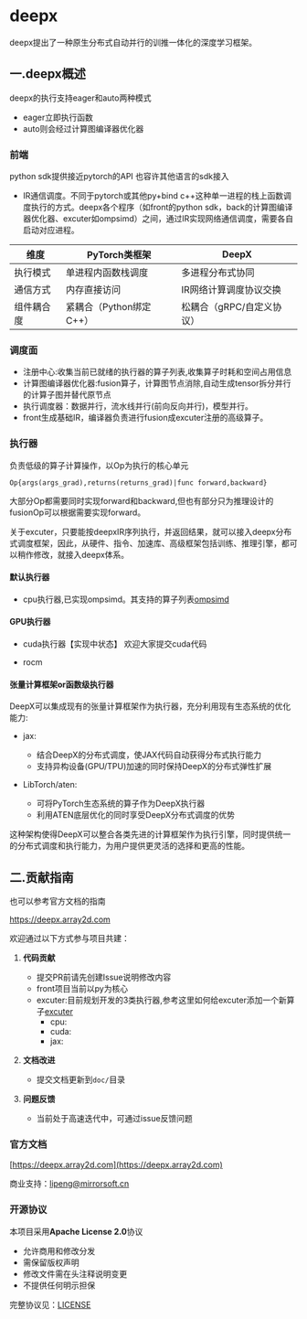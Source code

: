 # deepx

deepx提出了一种原生分布式自动并行的训推一体化的深度学习框架。

## 一.deepx概述

deepx的执行支持eager和auto两种模式

+ eager立即执行函数
+ auto则会经过计算图编译器优化器

### 前端

python sdk提供接近pytorch的API
也容许其他语言的sdk接入

+ IR通信调度。不同于pytorch或其他py+bind c++这种单一进程的栈上函数调度执行的方式。deepx各个程序（如front的python sdk，back的计算图编译器优化器、excuter如ompsimd）之间，通过IR实现网络通信调度，需要各自启动对应进程。


| 维度         | PyTorch类框架          | DeepX                   |
|--------------|-----------------------|-------------------------|
| 执行模式     | 单进程内函数栈调度     | 多进程分布式协同         |
| 通信方式     | 内存直接访问           | IR网络计算调度协议交换          |
| 组件耦合度   | 紧耦合（Python绑定C++）| 松耦合（gRPC/自定义协议）|

### 调度面

+ 注册中心:收集当前已就绪的执行器的算子列表,收集算子时耗和空间占用信息
+ 计算图编译器优化器:fusion算子，计算图节点消除,自动生成tensor拆分并行的计算子图并替代原节点
+ 执行调度器：数据并行，流水线并行(前向反向并行)，模型并行。
+ front生成基础IR，编译器负责进行fusion成excuter注册的高级算子。

### 执行器

负责低级的算子计算操作，以Op为执行的核心单元
```
Op{args(args_grad),returns(returns_grad)|func forward,backward}
```

大部分Op都需要同时实现forward和backward,但也有部分只为推理设计的fusionOp可以根据需要实现forward。

关于excuter，只要能按deepxIR序列执行，并返回结果，就可以接入deepx分布式调度框架，因此，从硬件、指令、加速库、高级框架包括训练、推理引擎，都可以稍作修改，就接入deepx体系。


#### 默认执行器
+ cpu执行器,已实现ompsimd。其支持的算子列表[ompsimd](doc/excuter/op-mem-ompsimd/list.md)

#### GPU执行器
+ cuda执行器【实现中状态】
欢迎大家提交cuda代码

+ rocm


#### 张量计算框架or函数级执行器

DeepX可以集成现有的张量计算框架作为执行器，充分利用现有生态系统的优化能力:

+ jax: 
  - 结合DeepX的分布式调度，使JAX代码自动获得分布式执行能力
  - 支持异构设备(GPU/TPU)加速的同时保持DeepX的分布式弹性扩展

+ LibTorch/aten: 
  - 可将PyTorch生态系统的算子作为DeepX执行器
  - 利用ATEN底层优化的同时享受DeepX分布式调度的优势

这种架构使得DeepX可以整合各类先进的计算框架作为执行引擎，同时提供统一的分布式调度和执行能力，为用户提供更灵活的选择和更高的性能。

## 二.贡献指南

也可以参考官方文档的指南

https://deepx.array2d.com 

欢迎通过以下方式参与项目共建：

1. **代码贡献**
   - 提交PR前请先创建Issue说明修改内容
   - front项目当前以py为核心
   - excuter:目前规划开发的3类执行器,参考这里如何给excuter添加一个新算子[excuter](doc/excuter/excuter.md)
      - cpu:
      - cuda:
      - jax:
 
2. **文档改进**
   - 提交文档更新到`doc/`目录

3. **问题反馈**
   - 当前处于高速迭代中，可通过issue反馈问题
 

 
 ### 官方文档
 
 [https://deepx.array2d.com](https://deepx.array2d.com)

商业支持：lipeng@mirrorsoft.cn

###  开源协议
本项目采用**Apache License 2.0**协议

- 允许商用和修改分发
- 需保留版权声明
- 修改文件需在头注释说明变更
- 不提供任何明示担保

完整协议见：[LICENSE](LICENSE)